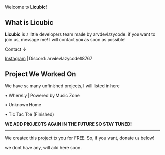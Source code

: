 Welcome to **Licubic**!

## What is Licubic

**Licubic** is a little developers team made by arvdevlazycode.
if you want to join us, message me! I will contact you as soon as possible!

Contact ↓

[Instagram](http://instagram.com/arvdev) | 
Discord: arvdevlazycode#8767


## Project We Worked On

We have so many unfinished projects, I will listed in here

• WhereLy | Powered by Music Zone

• Unknown Home

• Tic Tac Toe (Finished)

**WE ADD PROJECTS AGAIN IN THE FUTURE SO STAY TUNED!**

---

We created this project to you for FREE. So, if you want, donate us below!

we dont have any, will add here soon.
